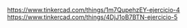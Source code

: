 https://www.tinkercad.com/things/1m7QupehzEY-ejercicio-4
https://www.tinkercad.com/things/4DjJ1oB7BTN-ejercicio-5
